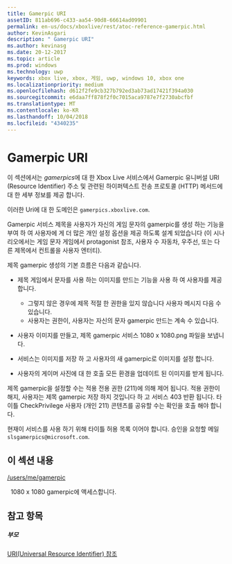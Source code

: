 ```yaml
---
title: Gamerpic URI
assetID: 811ab696-c433-aa54-90d8-66614ad09901
permalink: en-us/docs/xboxlive/rest/atoc-reference-gamerpic.html
author: KevinAsgari
description: " Gamerpic URI"
ms.author: kevinasg
ms.date: 20-12-2017
ms.topic: article
ms.prod: windows
ms.technology: uwp
keywords: xbox live, xbox, 게임, uwp, windows 10, xbox one
ms.localizationpriority: medium
ms.openlocfilehash: d612f2fe9cb327b792ed3ab73ad17421f394a030
ms.sourcegitcommit: e6daa7ff878f2f0c7015aca9787e7f2730abcfbf
ms.translationtype: MT
ms.contentlocale: ko-KR
ms.lasthandoff: 10/04/2018
ms.locfileid: "4340235"
---
```

# <a name="gamerpic-uris"></a>Gamerpic URI
 
이 섹션에서는 *gamerpics*에 대 한 Xbox Live 서비스에서 Gamerpic 유니버설 URI (Resource Identifier) 주소 및 관련된 하이퍼텍스트 전송 프로토콜 (HTTP) 메서드에 대 한 세부 정보를 제공 합니다.
 
이러한 Uri에 대 한 도메인은 `gamerpics.xboxlive.com`.
 
Gamerpic 서비스 제목을 사용자가 자신의 게임 문자의 gamerpic를 생성 하는 기능을 부여 하 여 사용자에 게 더 많은 개인 설정 옵션을 제공 하도록 설계 되었습니다 (이 시나리오에서는 게임 문자 게임에서 protagonist 참조, 사용자 수 자동차, 우주선, 또는 다른 제목에서 컨트롤을 사용자 엔터티).
 
제목 gamerpic 생성의 기본 흐름은 다음과 같습니다.
 
   * 제목 게임에서 문자를 사용 하는 이미지를 만드는 기능을 사용 하 여 사용자를 제공 합니다. 
     * 그렇지 않은 경우에 제목 적절 한 권한을 있지 않습니다 사용자 메시지 다음 수 있습니다.
     * 사용자는 권한이, 사용자는 자신의 문자 gamerpic 만드는 계속 수 있습니다.
  
   * 사용자 이미지를 만들고, 제목 gamerpic 서비스 1080 x 1080.png 파일을 보냅니다.
   * 서비스는 이미지를 저장 하 고 사용자의 새 gamerpic로 이미지를 설정 합니다.
   * 사용자의 게이머 사진에 대 한 호출 모든 환경을 업데이트 된 이미지를 받게 됩니다.
  
제목 gamerpic을 설정할 수는 적용 전용 권한 (211)에 의해 제어 됩니다. 적용 권한이 해지, 사용자는 제목 gamerpic 저장 하지 것입니다 하 고 서비스 403 반환 됩니다. 타이틀 CheckPrivilege 사용자 (개인 211) 콘텐츠를 공유할 수는 확인을 호출 해야 합니다.
 
현재이 서비스를 사용 하기 위해 타이틀 허용 목록 이어야 합니다. 승인을 요청할 메일 `slsgamerpics@microsoft.com`.
 
<a id="ID4EGC"></a>

 
## <a name="in-this-section"></a>이 섹션 내용

[/users/me/gamerpic](uri-usersmegamerpic.md)

&nbsp;&nbsp;1080 x 1080 gamerpic에 액세스합니다.
 
<a id="ID4EMC"></a>

 
## <a name="see-also"></a>참고 항목
 
<a id="ID4EOC"></a>

 
##### <a name="parent"></a>부모 

[URI(Universal Resource Identifier) 참조](../atoc-xboxlivews-reference-uris.md)

   